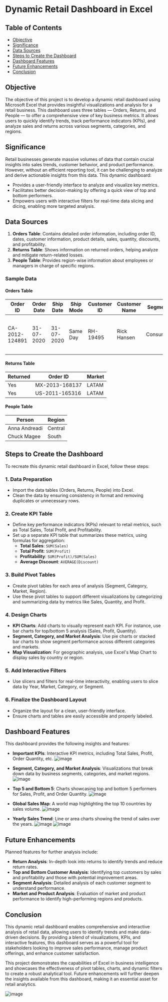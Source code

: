 # Dynamic Retail Dashboard in Excel

## Table of Contents
- [Objective](#objective)
- [Significance](#significance)
- [Data Sources](#data-sources)
- [Steps to Create the Dashboard](#steps-to-create-the-dashboard)
- [Dashboard Features](#dashboard-features)
- [Future Enhancements](#future-enhancements)
- [Conclusion](#conclusion)

## Objective

The objective of this project is to develop a dynamic retail dashboard using Microsoft Excel that provides insightful visualizations and analysis for a retail business. This dashboard uses three tables — Orders, Returns, and People — to offer a comprehensive view of key business metrics. It allows users to quickly identify trends, track performance indicators (KPIs), and analyze sales and returns across various segments, categories, and regions.

## Significance

Retail businesses generate massive volumes of data that contain crucial insights into sales trends, customer behavior, and product performance. However, without an efficient reporting tool, it can be challenging to analyze and derive actionable insights from this data. This dynamic dashboard:
- Provides a user-friendly interface to analyze and visualize key metrics.
- Facilitates better decision-making by offering a quick view of top and bottom performers.
- Empowers users with interactive filters for real-time data slicing and dicing, enabling more targeted analysis.

## Data Sources

1. **Orders Table**: Contains detailed order information, including order ID, dates, customer information, product details, sales, quantity, discounts, and profitability.
2. **Returns Table**: Shows information on returned orders, helping analyze and mitigate return-related losses.
3. **People Table**: Provides region-wise information about employees or managers in charge of specific regions.

### Sample Data

#### Orders Table
| Order ID       | Order Date  | Ship Date   | Ship Mode   | Customer ID | Customer Name | Segment    | City          | State         | Country     | Postal Code | Market | Region | Product ID    | Category   | Sub-Category | Product Name                                         | Sales  | Quantity | Discount | Profit   | Shipping Cost | Order Priority |
|----------------|-------------|-------------|-------------|-------------|---------------|------------|---------------|---------------|-------------|-------------|--------|--------|----------------|------------|--------------|-----------------------------------------------------|--------|----------|----------|----------|---------------|----------------|
| CA-2012-124891 | 31-07-2020  | 31-07-2020  | Same Day    | RH-19495    | Rick Hansen   | Consumer   | New York City | New York      | United States | 10024       | US     | East   | TEC-AC-10003033 | Technology | Accessories  | Plantronics CS510 - Over-the-Head Wireless Headset | 2309.65| 7        | 0        | 762.1845 | 933.57        | Critical       |

#### Returns Table
| Returned | Order ID       | Market       |
|----------|----------------|--------------|
| Yes      | MX-2013-168137 | LATAM        |
| Yes      | US-2011-165316 | LATAM        |

#### People Table
| Person         | Region      |
|----------------|-------------|
| Anna Andreadi  | Central     |
| Chuck Magee    | South       |

## Steps to Create the Dashboard

To recreate this dynamic retail dashboard in Excel, follow these steps:

### 1. **Data Preparation**
   - Import the data tables (Orders, Returns, People) into Excel.
   - Clean the data by ensuring consistency in format and removing duplicates or unnecessary rows.

### 2. **Create KPI Table**
   - Define key performance indicators (KPIs) relevant to retail metrics, such as Total Sales, Total Profit, and Profitability.
   - Set up a separate KPI table that summarizes these metrics, using formulas for aggregation:
     - **Total Sales**: `SUM(Sales)`
     - **Total Profit**: `SUM(Profit)`
     - **Profitability**: `SUM(Profit)/SUM(Sales)`
     - **Average Discount**: `AVERAGE(Discount)`

### 3. **Build Pivot Tables**
   - Create pivot tables for each area of analysis (Segment, Category, Market, Region).
   - Use these pivot tables to support different visualizations by categorizing and summarizing data by metrics like Sales, Quantity, and Profit.

### 4. **Design Charts**
   - **KPI Charts**: Add charts to visually represent each KPI. For instance, use bar charts for top/bottom 5 analysis (Sales, Profit, Quantity).
   - **Segment, Category, and Market Analysis**: Use pie charts or stacked bar charts to show segment performance across different categories and markets.
   - **Map Visualization**: For geographic analysis, use Excel's Map Chart to display sales by country or region.

### 5. **Add Interactive Filters**
   - Use slicers and filters for real-time interactivity, enabling users to slice data by Year, Market, Category, or Segment.

### 6. **Finalize the Dashboard Layout**
   - Organize the layout for a clean, user-friendly interface.
   - Ensure charts and tables are easily accessible and properly labeled.

## Dashboard Features

This dashboard provides the following insights and features:

- **Important KPIs**: Interactive KPI metrics, including Total Sales, Profit, Order Quantity, etc.
  ![image](https://github.com/user-attachments/assets/8eb077de-902b-445b-a7af-e5ffac8bf15e)

- **Segment, Category, and Market Analysis**: Visualizations that break down data by business segments, categories, and market regions.
  ![image](https://github.com/user-attachments/assets/00ffec13-8756-45a1-802d-a929014385d6)

- **Top 5 and Bottom 5**: Charts showcasing top and bottom 5 performers for Sales, Profit, and Order Quantity.
  ![image](https://github.com/user-attachments/assets/4cba251e-ab9e-4b25-9fa6-82470447068c)

- **Global Sales Map**: A world map highlighting the top 10 countries by sales volume.
  ![image](https://github.com/user-attachments/assets/46fe943c-eacd-460c-a5bf-1372a4d07d0b)
  
- **Yearly Sales Trend**: Line or area charts showing the trend of sales over the years.
  ![image](https://github.com/user-attachments/assets/aae5b8f3-10d5-4efd-96d8-9919e9aee3b4)
  ![image](https://github.com/user-attachments/assets/aa7fd1be-08b5-43dc-a002-e0ee2d41b685)


## Future Enhancements

Planned features for further analysis include:

- **Return Analysis**: In-depth look into returns to identify trends and reduce return rates.
- **Top and Bottom Customer Analysis**: Identifying top customers by sales and profitability and those with potential improvement areas.
- **Segment Analysis**: Detailed analysis of each customer segment to understand performance.
- **Market and Product Analysis**: Evaluation of market and product performance to identify high-performing regions and products.

## Conclusion

This dynamic retail dashboard enables comprehensive and interactive analysis of retail data, allowing users to identify trends and make data-driven decisions. By providing a blend of visualizations, KPIs, and interactive features, this dashboard serves as a powerful tool for stakeholders looking to improve sales performance, manage product offerings, and enhance customer satisfaction.

This project demonstrates the capabilities of Excel in business intelligence and showcases the effectiveness of pivot tables, charts, and dynamic filters to create a robust analytical tool. Future enhancements will further deepen the insights available from this dashboard, making it an essential asset for retail analytics.

![image](https://github.com/user-attachments/assets/58381e4c-e563-49ed-ab50-63f62437a5f6)

